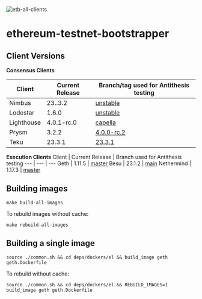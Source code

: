 ![etb-all-clients](https://github.com/antithesishq/ethereum-testnet-bootstrapper/actions/workflows/etb-all-clients.yml/badge.svg)

# ethereum-testnet-bootstrapper

## Client Versions

**Consensus Clients**

Client | Current Release | Branch/tag used for Antithesis testing
--- | --- | ---
Nimbus | 23..3.2 | [unstable](https://github.com/status-im/nimbus-eth2/tree/unstable)
Lodestar | 1.6.0 | [unstable](https://github.com/ChainSafe/lodestar/tree/unstable)
Lighthouse | 4.0.1-rc.0 | [capella](https://github.com/sigp/lighthouse/tree/capella)
Prysm | 3.2.2 | [4.0.0-rc.2](https://github.com/prysmaticlabs/prysm/tree/v4.0.2-rc.0)
Teku | 23.3.1 | [23.3.1](https://github.com/ConsenSys/teku/releases/tag/23.3.1)

**Execution Clients**
Client | Current Release | Branch used for Antithesis testing
--- | --- | ---
Geth | 1.11.5 | [master](https://github.com/ethereum/go-ethereum/tree/master)
Besu | 23.1.2 | [main](https://github.com/hyperledger/besu/tree/main)
Nethermind | 1.17.3 | [master](https://github.com/NethermindEth/nethermind/tree/master)

## Building images

`make build-all-images`

To rebuild images without cache:

`make rebuild-all-images`

## Building a single image

`source ./common.sh && cd deps/dockers/el && build_image geth geth.Dockerfile`

To rebuild without cache:

`source ./common.sh && cd deps/dockers/el && REBUILD_IMAGES=1 build_image geth geth.Dockerfile`
